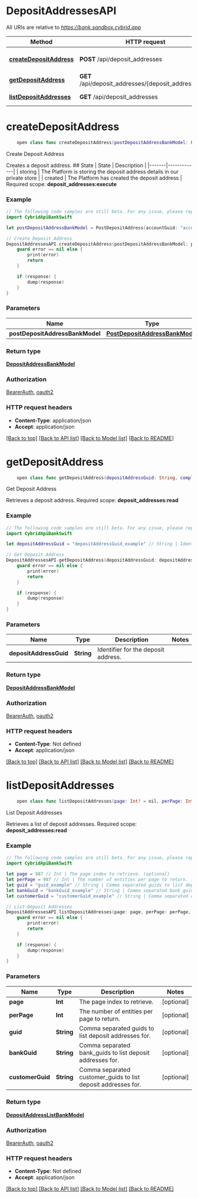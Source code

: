 # DepositAddressesAPI

All URIs are relative to *https://bank.sandbox.cybrid.app*

Method | HTTP request | Description
------------- | ------------- | -------------
[**createDepositAddress**](DepositAddressesAPI.md#createdepositaddress) | **POST** /api/deposit_addresses | Create Deposit Address
[**getDepositAddress**](DepositAddressesAPI.md#getdepositaddress) | **GET** /api/deposit_addresses/{deposit_address_guid} | Get Deposit Address
[**listDepositAddresses**](DepositAddressesAPI.md#listdepositaddresses) | **GET** /api/deposit_addresses | List Deposit Addresses


# **createDepositAddress**
```swift
    open class func createDepositAddress(postDepositAddressBankModel: PostDepositAddressBankModel, completion: @escaping (_ data: DepositAddressBankModel?, _ error: Error?) -> Void)
```

Create Deposit Address

Creates a deposit address.  ## State  | State | Description | |-------|-------------| | storing | The Platform is storing the deposit address details in our private store | | created | The Platform has created the deposit address |    Required scope: **deposit_addresses:execute**

### Example
```swift
// The following code samples are still beta. For any issue, please report via http://github.com/OpenAPITools/openapi-generator/issues/new
import CybridApiBankSwift

let postDepositAddressBankModel = PostDepositAddress(accountGuid: "accountGuid_example") // PostDepositAddressBankModel | 

// Create Deposit Address
DepositAddressesAPI.createDepositAddress(postDepositAddressBankModel: postDepositAddressBankModel) { (response, error) in
    guard error == nil else {
        print(error)
        return
    }

    if (response) {
        dump(response)
    }
}
```

### Parameters

Name | Type | Description  | Notes
------------- | ------------- | ------------- | -------------
 **postDepositAddressBankModel** | [**PostDepositAddressBankModel**](PostDepositAddressBankModel.md) |  | 

### Return type

[**DepositAddressBankModel**](DepositAddressBankModel.md)

### Authorization

[BearerAuth](../README.md#BearerAuth), [oauth2](../README.md#oauth2)

### HTTP request headers

 - **Content-Type**: application/json
 - **Accept**: application/json

[[Back to top]](#) [[Back to API list]](../README.md#documentation-for-api-endpoints) [[Back to Model list]](../README.md#documentation-for-models) [[Back to README]](../README.md)

# **getDepositAddress**
```swift
    open class func getDepositAddress(depositAddressGuid: String, completion: @escaping (_ data: DepositAddressBankModel?, _ error: Error?) -> Void)
```

Get Deposit Address

Retrieves a deposit address.  Required scope: **deposit_addresses:read**

### Example
```swift
// The following code samples are still beta. For any issue, please report via http://github.com/OpenAPITools/openapi-generator/issues/new
import CybridApiBankSwift

let depositAddressGuid = "depositAddressGuid_example" // String | Identifier for the deposit address.

// Get Deposit Address
DepositAddressesAPI.getDepositAddress(depositAddressGuid: depositAddressGuid) { (response, error) in
    guard error == nil else {
        print(error)
        return
    }

    if (response) {
        dump(response)
    }
}
```

### Parameters

Name | Type | Description  | Notes
------------- | ------------- | ------------- | -------------
 **depositAddressGuid** | **String** | Identifier for the deposit address. | 

### Return type

[**DepositAddressBankModel**](DepositAddressBankModel.md)

### Authorization

[BearerAuth](../README.md#BearerAuth), [oauth2](../README.md#oauth2)

### HTTP request headers

 - **Content-Type**: Not defined
 - **Accept**: application/json

[[Back to top]](#) [[Back to API list]](../README.md#documentation-for-api-endpoints) [[Back to Model list]](../README.md#documentation-for-models) [[Back to README]](../README.md)

# **listDepositAddresses**
```swift
    open class func listDepositAddresses(page: Int? = nil, perPage: Int? = nil, guid: String? = nil, bankGuid: String? = nil, customerGuid: String? = nil, completion: @escaping (_ data: DepositAddressListBankModel?, _ error: Error?) -> Void)
```

List Deposit Addresses

Retrieves a list of deposit addresses.  Required scope: **deposit_addresses:read**

### Example
```swift
// The following code samples are still beta. For any issue, please report via http://github.com/OpenAPITools/openapi-generator/issues/new
import CybridApiBankSwift

let page = 987 // Int | The page index to retrieve. (optional)
let perPage = 987 // Int | The number of entities per page to return. (optional)
let guid = "guid_example" // String | Comma separated guids to list deposit addresses for. (optional)
let bankGuid = "bankGuid_example" // String | Comma separated bank_guids to list deposit addresses for. (optional)
let customerGuid = "customerGuid_example" // String | Comma separated customer_guids to list deposit addresses for. (optional)

// List Deposit Addresses
DepositAddressesAPI.listDepositAddresses(page: page, perPage: perPage, guid: guid, bankGuid: bankGuid, customerGuid: customerGuid) { (response, error) in
    guard error == nil else {
        print(error)
        return
    }

    if (response) {
        dump(response)
    }
}
```

### Parameters

Name | Type | Description  | Notes
------------- | ------------- | ------------- | -------------
 **page** | **Int** | The page index to retrieve. | [optional] 
 **perPage** | **Int** | The number of entities per page to return. | [optional] 
 **guid** | **String** | Comma separated guids to list deposit addresses for. | [optional] 
 **bankGuid** | **String** | Comma separated bank_guids to list deposit addresses for. | [optional] 
 **customerGuid** | **String** | Comma separated customer_guids to list deposit addresses for. | [optional] 

### Return type

[**DepositAddressListBankModel**](DepositAddressListBankModel.md)

### Authorization

[BearerAuth](../README.md#BearerAuth), [oauth2](../README.md#oauth2)

### HTTP request headers

 - **Content-Type**: Not defined
 - **Accept**: application/json

[[Back to top]](#) [[Back to API list]](../README.md#documentation-for-api-endpoints) [[Back to Model list]](../README.md#documentation-for-models) [[Back to README]](../README.md)

